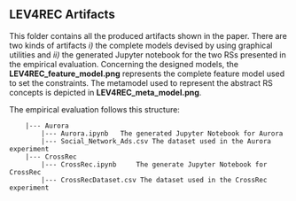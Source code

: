 ## LEV4REC Artifacts

This folder contains all the produced artifacts shown in the paper. There are two kinds of artifacts *i)* the complete models devised by using graphical utilities and *ii)* the generated Jupyter notebook for the two RSs presented in the empirical evaluation. 
Concerning the designed models, the **LEV4REC_feature_model.png** represents the complete feature model used to set the constraints. The metamodel used to represent the abstract RS concepts is depicted in **LEV4REC_meta_model.png**. 

The empirical evaluation follows this structure:
```
 	|--- Aurora
		|--- Aurora.ipynb	The generated Jupyter Notebook for Aurora
		|--- Social_Network_Ads.csv	The dataset used in the Aurora experiment         
	|--- CrossRec
		|--- CrossRec.ipynb		The generate Jupyter Notebook for CrossRec
		|--- CrossRecDataset.csv The dataset used in the CrossRec experiment	
      
```